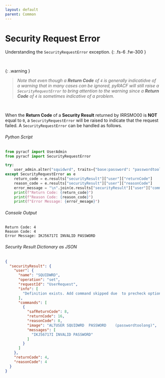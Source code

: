 ```yaml
---
layout: default
parent: Common
---
```


# Security Request Error

Understanding the `SecurityRequestError` exception.
{: .fs-6 .fw-300 }

&nbsp;

{: .warning }
> _Note that even though a **Return Code** of `4` is generally indicatidve of a warning that in many cases can be ignored, pyRACF will still raise a `SecurityRequestError` to bring attention to the warning since a **Return Code** of `4` is sometimes indicative of a problem._

&nbsp;

When the **Return Code** of a **Security Result** returned by IRRSMO00 is **NOT** equal to `0`, a `SecurityRequestError` will be raised to indicate that the request failed. A `SecurityRequestError` can be handled as follows.

###### Python Script
```python
from pyracf import UserAdmin
from pyracf import SecurityRequestError

try:
    user_admin.alter("squidwrd", traits={"base:password": "passwordtoolong"})
except SecurityRequestError as e
    return_code = e.results["securityResult"]["user"]["returnCode"]
    reason_code = e.results["securityResult"]["user"]["reasonCode"]
    error_message = "\n".join(e.results["securityResult"]["user"]["commands"][0]["messages"])
    print(f"Return Code: {return_code}")
    print(f"Reason Code: {reason_code}")
    print(f"Error Message: {error_mesage}")
```

###### Console Output
```console
Return Code: 4
Reason Code: 4
Error Message: IKJ56717I INVALID PASSWORD
```

###### Security Result Dictionary as JSON
```json
{
  "securityResult": {
    "user": {
      "name": "SQUIDWRD",
      "operation": "set",
      "requestId": "UserRequest",
      "info": [
        "Definition exists. Add command skipped due  to precheck option"
      ],
      "commands": [
        {
          "safReturnCode": 8,
          "returnCode": 16,
          "reasonCode": 8,
          "image": "ALTUSER SQUIDWRD  PASSWORD    (passwordtoolong)",
          "messages": [
            "IKJ56717I INVALID PASSWORD"
          ]
        }
      ]
    },
    "returnCode": 4,
    "reasonCode": 4
  }
}
```